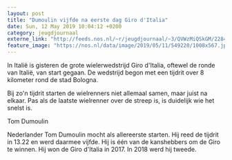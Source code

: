 ```yaml
---
layout: post
title: "Dumoulin vijfde na eerste dag Giro d'Italia"
date: Sun, 12 May 2019 10:04:12 +0200
category: jeugdjournaal
externe_link: "http://feeds.nos.nl/~r/jeugdjournaal/~3/QVWzMiQSkGM/2284207"
feature_image: "https://nos.nl/data/image/2019/05/11/549220/1008x567.jpg"
---
```


<p>In Italië is gisteren de grote wielerwedstrijd Giro d'Italia, oftewel de ronde van Italië, van start gegaan. De wedstrijd begon met een tijdrit over 8 kilometer rond de stad Bologna.</p>
<p>Bij zo'n tijdrit starten de wielrenners niet allemaal samen, maar juist na elkaar. Pas als de laatste wielrenner over de streep is, is duidelijk wie het snelst is.</p>
<p>Tom Dumoulin</p>
<p>Nederlander Tom Dumoulin mocht als allereerste starten. Hij reed de tijdrit in 13.22 en werd daarmee vijfde. Hij is één van de kanshebbers om de Giro te winnen. Hij won de Giro d'Italia in 2017. In 2018 werd hij tweede.</p><img src="http://feeds.feedburner.com/~r/jeugdjournaal/~4/QVWzMiQSkGM" height="1" width="1" alt=""/>
